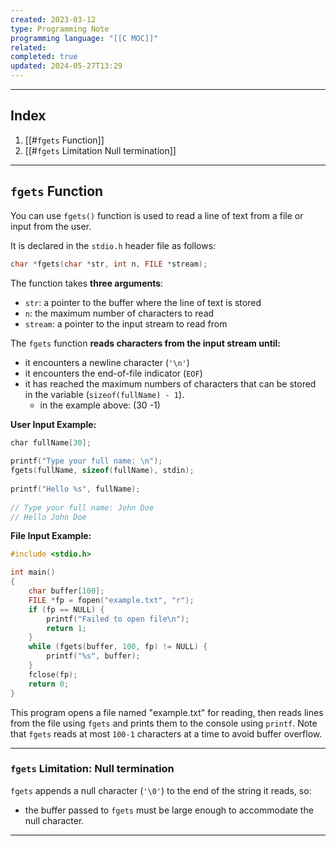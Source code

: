 ```yaml
---
created: 2023-03-12
type: Programming Note
programming language: "[[C MOC]]"
related: 
completed: true
updated: 2024-05-27T13:29
---
```

---
## Index
1. [[#`fgets` Function]]
2. [[#`fgets` Limitation Null termination]]

---
## `fgets` Function
You can use `fgets()` function is used to read a line of text from a file or input from the user. 

It is declared in the `stdio.h` header file as follows:
```c
char *fgets(char *str, int n, FILE *stream);
```

The function takes **three arguments**:
-   `str`: a pointer to the buffer where the line of text is stored
-   `n`: the maximum number of characters to read
-   `stream`: a pointer to the input stream to read from

The `fgets` function **reads characters from the input stream until:**
- it encounters a newline character (`'\n'`)
- it encounters the end-of-file indicator (`EOF`)
- it has reached the maximum numbers of characters that can be stored in the variable (`sizeof(fullName) - 1`).
	- in the example above: (30 -1) 
 
**User Input Example:**
```C
char fullName[30];  
  
printf("Type your full name: \n");  
fgets(fullName, sizeof(fullName), stdin);  
  
printf("Hello %s", fullName);  
  
// Type your full name: John Doe  
// Hello John Doe
```

**File Input Example:**
```c
#include <stdio.h>

int main() 
{
    char buffer[100];
    FILE *fp = fopen("example.txt", "r");
    if (fp == NULL) {
        printf("Failed to open file\n");
        return 1;
    }
    while (fgets(buffer, 100, fp) != NULL) {
        printf("%s", buffer);
    }
    fclose(fp);
    return 0;
}
```
This program opens a file named "example.txt" for reading, then reads lines from the file using `fgets` and prints them to the console using `printf`. Note that `fgets` reads at most `100-1` characters at a time to avoid buffer overflow.

---
### `fgets` Limitation: Null termination

`fgets` appends a null character (`'\0'`) to the end of the string it reads, so:
- the buffer passed to `fgets` must be large enough to accommodate the null character.
---
